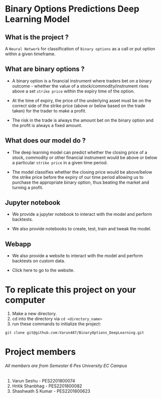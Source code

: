 # Binary Options Predictions Deep Learning Model

## What is the project ?

A ```Neural Network``` for classification of ```Binary options``` as a call or put option within a given timeframe.

## What are binary options ?

* A binary option is a financial instrument where traders bet on a binary outcome - whether the value of a stock/commodity/instrument rises above a set ```strike price``` within the expiry time of the option.

* At the time of expiry, the price of the underlying asset must be on the correct side of the strike price (above or below based on the trade taken) for the trader to make a profit.

* The risk in the trade is always the amount bet on the binary option and the profit is always a fixed amount.

## What does our model do ?

* The deep learning model can predict whether the closing price of a stock, commodity or other financial instrument would be above or below a particular ```strike price``` in a given time period.

* The model classifies whether the closing price would be above/below the strike price before the expiry of our time period allowing us to purchase the appropriate binary option, thus beating the market and turning a profit.

## Jupyter notebook

* We provide a jupyter notebook to interact with the model and perform backtests.

* We also provide notebooks to create, test, train and tweak the model.

## Webapp

* We also provide a website to interact with the model and perform backtests on custom data.

* Click here to go to the website.

# To replicate this project on your computer

1. Make a new directory.
2. cd into the directory via `cd <directory_name>` 
3. run these commands to initialize the project: 
```
git clone git@github.com:Varun487/BinaryOptions_DeepLearning.git

```

# Project members
###### All members are from Semester 6 Pes University EC Campus
1. Varun Seshu - PES2201800074
2. Hritik Shanbhag - PES2201800082
3. Shashwath S Kumar - PES2201800623
